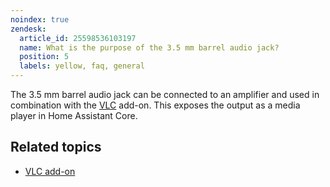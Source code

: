 ```yaml
---
noindex: true
zendesk:
  article_id: 25598536103197
  name: What is the purpose of the 3.5 mm barrel audio jack?
  position: 5
  labels: yellow, faq, general
---
```


The 3.5 mm barrel audio jack can be connected to an amplifier and used in combination with the [VLC](https://www.home-assistant.io/integrations/vlc_telnet#home-assistant-add-on) add-on. This exposes the output as a media player in Home Assistant Core.

## Related topics

- [VLC add-on](https://www.home-assistant.io/integrations/vlc_telnet#home-assistant-add-on)

